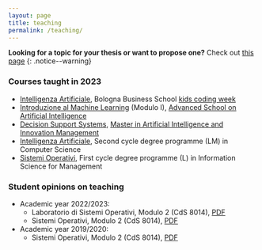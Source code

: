 ```yaml
---
layout: page
title: teaching
permalink: /teaching/
---
```


**Looking for a topic for your thesis or want to propose one?** Check out  [this page](proposals)
{: .notice--warning}

### Courses taught in 2023

* [Intelligenza Artificiale](kids-coding-week), Bologna Business School [kids coding week](https://www.bbs.unibo.eu/kids-coding-week/)
* [Introduzione al Machine Learning](https://github.com/lozingaro/asai-er-ml) (Modulo I), [Advanced School on Artificial Intelligence](https://asai-er.github.io)
* [Decision Support Systems](), [Master in Artificial Intelligence and Innovation Management](https://www.bbs.unibo.eu/master-fulltime/digital-technology-management-artificial-intelligence-2/#presentazione)
* [Intelligenza Artificiale](81940), Second cycle degree programme (LM) in Computer Science
* [Sistemi Operativi](08574), First cycle degree programme (L) in Information Science for Management


### Student opinions on teaching

* Academic year 2022/2023: 
  * Laboratorio di Sistemi Operativi, Modulo 2 (CdS 8014), [PDF](../assets/pdf/Resoconto-20222497664.pdf)
  * Sistemi Operativi, Modulo 2 (CdS 8014), [PDF](../assets/pdf/Resoconto-20222497120.pdf)
* Academic year 2019/2020: 
  * Sistemi Operativi, Modulo 2 (CdS 8014), [PDF](../assets/pdf/Resoconto-20192460892.pdf)

<!-- ### Previous Years' Courses -->
